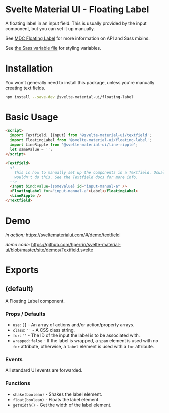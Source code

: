 # Svelte Material UI - Floating Label

A floating label in an input field. This is usually provided by the input component, but you can set it up manually.

See [MDC Floating Label](https://material.io/develop/web/components/input-controls/floating-label/) for more information on API and Sass mixins.

See [the Sass variable file](https://github.com/material-components/material-components-web/blob/v3.1.1/packages/mdc-floating-label/_variables.scss) for styling variables.

# Installation

You won't generally need to install this package, unless you're manually creating text fields.

```sh
npm install --save-dev @svelte-material-ui/floating-label
```

# Basic Usage

```html
<script>
  import Textfield, {Input} from '@svelte-material-ui/textfield';
  import FloatingLabel from '@svelte-material-ui/floating-label';
  import LineRipple from '@svelte-material-ui/line-ripple';
  let sameValue = '';
</script>

<Textfield>
  <!--
    This is how to manually set up the components in a Textfield. Usually, you
    wouldn't do this. See the Textfield docs for more info.
  -->
  <Input bind:value={someValue} id="input-manual-a" />
  <FloatingLabel for="input-manual-a">Label</FloatingLabel>
  <LineRipple />
</Textfield>
```

# Demo

*in action:* https://sveltematerialui.com/#/demo/textfield

*demo code:* https://github.com/hperrin/svelte-material-ui/blob/master/site/demos/Textfield.svelte

# Exports

## (default)

A Floating Label component.

### Props / Defaults

* `use`: `[]` - An array of actions and/or action/property arrays.
* `class`: `''` - A CSS class string.
* `for`: `''` - The ID of the input the label is to be associated with.
* `wrapped`: `false` - If the label is wrapped, a `span` element is used with no `for` attribute, otherwise, a `label` element is used with a `for` attribute.

### Events

All standard UI events are forwarded.

### Functions

* `shake(boolean)` - Shakes the label element.
* `float(boolean)` - Floats the label element.
* `getWidth()` - Get the width of the label element.
